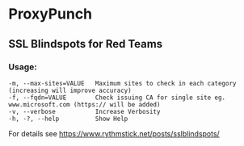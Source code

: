 # ProxyPunch

## SSL Blindspots for Red Teams

### Usage:

    -m, --max-sites=VALUE   Maximum sites to check in each category (increasing will improve accuracy)
    -f, --fqdn=VALUE        Check issuing CA for single site eg. www.microsoft.com (https:// will be added)
    -v, --verbose           Increase Verbosity
    -h, -?, --help          Show Help
  
    
For details see https://www.rythmstick.net/posts/sslblindspots/

